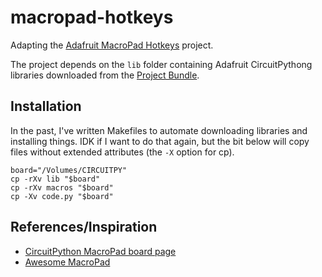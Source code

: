 # macropad-hotkeys

Adapting the [Adafruit MacroPad Hotkeys](https://learn.adafruit.com/macropad-hotkeys/project-code) project.

The project depends on the `lib` folder containing Adafruit CircuitPythong libraries downloaded from the [Project Bundle](https://learn.adafruit.com/pages/22617/elements/3099360/download?type=zip).

## Installation

In the past, I've written Makefiles to automate downloading libraries and installing things. IDK if I want to do that again, but the bit below will copy files without extended attributes (the `-X` option for cp).


```
board="/Volumes/CIRCUITPY"
cp -rXv lib "$board"
cp -rXv macros "$board"
cp -Xv code.py "$board"
```

## References/Inspiration
- [CircuitPython MacroPad board page](https://circuitpython.org/board/adafruit_macropad_rp2040/)
- [Awesome MacroPad](https://github.com/prcutler/awesome-macropad)

